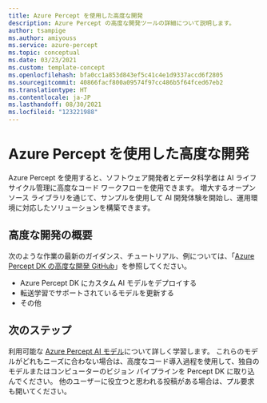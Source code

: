 ```yaml
---
title: Azure Percept を使用した高度な開発
description: Azure Percept の高度な開発ツールの詳細について説明します。
author: tsampige
ms.author: amiyouss
ms.service: azure-percept
ms.topic: conceptual
ms.date: 03/23/2021
ms.custom: template-concept
ms.openlocfilehash: bfa0cc1a853d843ef5c41c4e1d9337accd6f2805
ms.sourcegitcommit: 40866facf800a09574f97cc486b5f64fced67eb2
ms.translationtype: HT
ms.contentlocale: ja-JP
ms.lasthandoff: 08/30/2021
ms.locfileid: "123221988"
---
```

# <a name="advanced-development-with-azure-percept"></a>Azure Percept を使用した高度な開発

Azure Percept を使用すると、ソフトウェア開発者とデータ科学者は AI ライフサイクル管理に高度なコード ワークフローを使用できます。 増大するオープン ソース ライブラリを通じて、サンプルを使用して AI 開発体験を開始し、運用環境に対応したソリューションを構築できます。

## <a name="get-started-with-advanced-development"></a>高度な開発の概要

次のような作業の最新のガイダンス、チュートリアル、例については、「[Azure Percept DK の高度な開発 GitHub](https://github.com/microsoft/azure-percept-advanced-development)」を参照してください。

- Azure Percept DK にカスタム AI モデルをデプロイする
- 転送学習でサポートされているモデルを更新する
- その他

## <a name="next-steps"></a>次のステップ

利用可能な [Azure Percept AI モデル](./overview-ai-models.md)について詳しく学習します。 これらのモデルがどれもニーズに合わない場合は、高度なコード導入過程を使用して、独自のモデルまたはコンピューターのビジョン パイプラインを Percept DK に取り込んでください。 他のユーザーに役立つと思われる投稿がある場合は、プル要求も開いてください。
